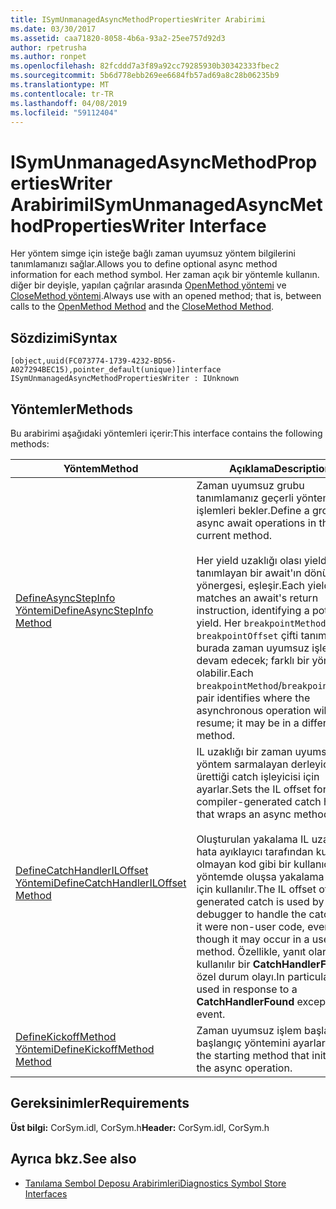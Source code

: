 ```yaml
---
title: ISymUnmanagedAsyncMethodPropertiesWriter Arabirimi
ms.date: 03/30/2017
ms.assetid: caa71820-8058-4b6a-93a2-25ee757d92d3
author: rpetrusha
ms.author: ronpet
ms.openlocfilehash: 82fcddd7a3f89a92cc79285930b30342333fbec2
ms.sourcegitcommit: 5b6d778ebb269ee6684fb57ad69a8c28b06235b9
ms.translationtype: MT
ms.contentlocale: tr-TR
ms.lasthandoff: 04/08/2019
ms.locfileid: "59112404"
---
```

# <a name="isymunmanagedasyncmethodpropertieswriter-interface"></a><span data-ttu-id="6dc7a-102">ISymUnmanagedAsyncMethodPropertiesWriter Arabirimi</span><span class="sxs-lookup"><span data-stu-id="6dc7a-102">ISymUnmanagedAsyncMethodPropertiesWriter Interface</span></span>
<span data-ttu-id="6dc7a-103">Her yöntem simge için isteğe bağlı zaman uyumsuz yöntem bilgilerini tanımlamanızı sağlar.</span><span class="sxs-lookup"><span data-stu-id="6dc7a-103">Allows you to define optional async method information for each method symbol.</span></span> <span data-ttu-id="6dc7a-104">Her zaman açık bir yöntemle kullanın. diğer bir deyişle, yapılan çağrılar arasında [OpenMethod yöntemi](../../../../docs/framework/unmanaged-api/diagnostics/isymunmanagedwriter-openmethod-method.md) ve [CloseMethod yöntemi](../../../../docs/framework/unmanaged-api/diagnostics/isymunmanagedwriter-closemethod-method.md).</span><span class="sxs-lookup"><span data-stu-id="6dc7a-104">Always use with an opened method; that is, between calls to the [OpenMethod Method](../../../../docs/framework/unmanaged-api/diagnostics/isymunmanagedwriter-openmethod-method.md) and the [CloseMethod Method](../../../../docs/framework/unmanaged-api/diagnostics/isymunmanagedwriter-closemethod-method.md).</span></span>  
  
## <a name="syntax"></a><span data-ttu-id="6dc7a-105">Sözdizimi</span><span class="sxs-lookup"><span data-stu-id="6dc7a-105">Syntax</span></span>  
  
```idl  
[object,uuid(FC073774-1739-4232-BD56-A027294BEC15),pointer_default(unique)]interface ISymUnmanagedAsyncMethodPropertiesWriter : IUnknown  
```  
  
## <a name="methods"></a><span data-ttu-id="6dc7a-106">Yöntemler</span><span class="sxs-lookup"><span data-stu-id="6dc7a-106">Methods</span></span>  
 <span data-ttu-id="6dc7a-107">Bu arabirimi aşağıdaki yöntemleri içerir:</span><span class="sxs-lookup"><span data-stu-id="6dc7a-107">This interface contains the following methods:</span></span>  
  
|<span data-ttu-id="6dc7a-108">Yöntem</span><span class="sxs-lookup"><span data-stu-id="6dc7a-108">Method</span></span>|<span data-ttu-id="6dc7a-109">Açıklama</span><span class="sxs-lookup"><span data-stu-id="6dc7a-109">Description</span></span>|  
|------------|-----------------|  
|[<span data-ttu-id="6dc7a-110">DefineAsyncStepInfo Yöntemi</span><span class="sxs-lookup"><span data-stu-id="6dc7a-110">DefineAsyncStepInfo Method</span></span>](../../../../docs/framework/unmanaged-api/diagnostics/isymunmanagedasyncmethodpropertieswriter-defineasyncstepinfo-method.md)|<span data-ttu-id="6dc7a-111">Zaman uyumsuz grubu tanımlamanız geçerli yöntemi işlemleri bekler.</span><span class="sxs-lookup"><span data-stu-id="6dc7a-111">Define a group of async await operations in the current method.</span></span><br /><br /> <span data-ttu-id="6dc7a-112">Her yield uzaklığı olası yield tanımlayan bir await'ın dönüş yönergesi, eşleşir.</span><span class="sxs-lookup"><span data-stu-id="6dc7a-112">Each yield offset matches an await's return instruction, identifying a potential yield.</span></span> <span data-ttu-id="6dc7a-113">Her `breakpointMethod` / `breakpointOffset` çifti tanımlar burada zaman uyumsuz işlemi devam edecek; farklı bir yöntem olabilir.</span><span class="sxs-lookup"><span data-stu-id="6dc7a-113">Each `breakpointMethod`/`breakpointOffset` pair identifies where the asynchronous operation will resume; it may be in a different method.</span></span>|  
|[<span data-ttu-id="6dc7a-114">DefineCatchHandlerILOffset Yöntemi</span><span class="sxs-lookup"><span data-stu-id="6dc7a-114">DefineCatchHandlerILOffset Method</span></span>](../../../../docs/framework/unmanaged-api/diagnostics/isymunmanagedasyncmethodpropertieswriter-definecatchhandleriloffset-method.md)|<span data-ttu-id="6dc7a-115">IL uzaklığı bir zaman uyumsuz yöntem sarmalayan derleyicinin ürettiği catch işleyicisi için ayarlar.</span><span class="sxs-lookup"><span data-stu-id="6dc7a-115">Sets the IL offset for the compiler-generated catch handler that wraps an async method.</span></span><br /><br /> <span data-ttu-id="6dc7a-116">Oluşturulan yakalama IL uzaklığı, hata ayıklayıcı tarafından kullanıcı olmayan kod gibi bir kullanıcı kodu yöntemde oluşsa yakalama işlemek için kullanılır.</span><span class="sxs-lookup"><span data-stu-id="6dc7a-116">The IL offset of the generated catch is used by the debugger to handle the catch as if it were non-user code, even though it may occur in a user code method.</span></span> <span data-ttu-id="6dc7a-117">Özellikle, yanıt olarak kullanılır bir **CatchHandlerFound** özel durum olayı.</span><span class="sxs-lookup"><span data-stu-id="6dc7a-117">In particular, it is used in response to a **CatchHandlerFound** exception event.</span></span>|  
|[<span data-ttu-id="6dc7a-118">DefineKickoffMethod Yöntemi</span><span class="sxs-lookup"><span data-stu-id="6dc7a-118">DefineKickoffMethod Method</span></span>](../../../../docs/framework/unmanaged-api/diagnostics/isymunmanagedasyncmethodpropertieswriter-definekickoffmethod-method.md)|<span data-ttu-id="6dc7a-119">Zaman uyumsuz işlem başlattığı başlangıç yöntemini ayarlar.</span><span class="sxs-lookup"><span data-stu-id="6dc7a-119">Sets the starting method that initiates the async operation.</span></span>|  
  
## <a name="requirements"></a><span data-ttu-id="6dc7a-120">Gereksinimler</span><span class="sxs-lookup"><span data-stu-id="6dc7a-120">Requirements</span></span>  
 <span data-ttu-id="6dc7a-121">**Üst bilgi:** CorSym.idl, CorSym.h</span><span class="sxs-lookup"><span data-stu-id="6dc7a-121">**Header:** CorSym.idl, CorSym.h</span></span>  
  
## <a name="see-also"></a><span data-ttu-id="6dc7a-122">Ayrıca bkz.</span><span class="sxs-lookup"><span data-stu-id="6dc7a-122">See also</span></span>

- [<span data-ttu-id="6dc7a-123">Tanılama Sembol Deposu Arabirimleri</span><span class="sxs-lookup"><span data-stu-id="6dc7a-123">Diagnostics Symbol Store Interfaces</span></span>](../../../../docs/framework/unmanaged-api/diagnostics/diagnostics-symbol-store-interfaces.md)
